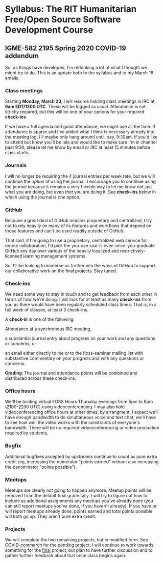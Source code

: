 
# Syllabus: The RIT Humanitarian Free/Open Source Software Development Course

## IGME-582 2195 Spring 2020 COVID-19 addendum 

So, as things have developed, I'm rethinking a lot of what I thought we 
might try to do. This is an update both to the syllabus and to my March 18 
emails.

### Class meetings 

Starting **Monday, March 23**, I will resume holding class meetings in IRC at 
**9am EDT/1300 UTC**. These will be logged as usual. Attendance is not strictly 
required, but this will be one of your options for your required 
**check-ins**. 

If we have a full agenda and good attendance, we might use all 
the time. If attendance is sparse and I've added what I think is necessary 
already into the meeting log, I'll maybe only hang around until, say, 
9:30am. If you'd like to attend but know you'll be late and would like to 
make sure I'm in channel past 9:30, please let me know by email or IRC at 
least 15 minutes before class starts.

### Journals

I will no longer be requiring the 4 journal entries per week rate, but we 
will continue the *option* of using the journal. I encourage you to continue 
using the journal because it remains a very flexible way to let me know not 
just what you are doing, but even *that* you are doing it. See **check-ins** 
below in which using the journal is one option.

### GitHub

Because a great deal of GitHub remains proprietary and centralized, I try 
not to rely heavily on many of its features and workflows that depend on 
those features and can't be used readily outside of GitHub.

That said, if I'm going to use a proprietary, centralized web service for 
renote collaboration, I'd pick the you-can-use-it-even-once-you-graduate 
GitHub any day over various of the heavily localized and 
restrictively-licensed learning management systems.

So, I'll be looking to immerse us further into the ways of GitHub to support 
our collaborative work on the final projects. Stay tuned.


### Check-ins

We need some way to stay in touch and to get feedback from each 
other in terms of how we're doing. I will look for at least as many 
**check-ins** from you as there would have been regularly scheduled class 
times. That is, in a full week of classes, at least 3 check-ins.

A **check-in** is one of the following: 

Attendance at a synchronous IRC meeting, 

a substantial journal entry about progress on your work and any questions or 
concerns, or 

an email either directly to me or to the floss-seminar mailing 
list with substantive commentary on your progress and with any questions or 
concerns. 

**Grading**: The journal and attendance points will be combined and distributed across these 
check-ins.

### Office hours

We'll be holding virtual FOSS Hours Thursday evenings from 5pm 
to 6pm (2100-2200 UTC) using videoconferencing. I may also hold 
videoconferencing office hours at other times, by arrangment. I expect we'll 
have enough bandwidth to do simultaneous voice and text chat, we'll have to 
see how well the video works with the constraints of everyone's bandwidth.
There will be no required videoconferencing or video production required by 
students. 


### Bugfix

Additional bugfixes accepted by upstreams continue to count as pure 
extra credit (eg, increasing the numerator "points earned" without also 
increasing the denominator "points possible").

### Meetups

Meetups are clearly not going to happen anymore. Meetup points will 
be removed from the default final grade tally. I will try to figure out how 
to include as additional assignments any meetups you've already done 
(you can still report meetups you've done, if you haven't already). If you 
have or will report meetups already done, points earned and total points 
possible will both go up. They aren't pure extra credit.

### Projects

We will complete the two remaining projects, but in modified form.  See 
[COVID-commarch](COVID-commarch) for the pending project. I will continue to 
work towards something for the [final](final) project, but plan to have 
further discussion and to gather further feedback about that once class 
begins again.

